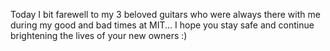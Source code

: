 Today I bit farewell to my 3 beloved guitars who were always there with me during my good and bad times at MIT... I hope you stay safe and continue brightening the lives of your new owners :)
